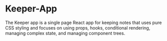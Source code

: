 # Keeper-App

The Keeper app is a single page React app for keeping notes that uses pure CSS styling and focuses on using props, hooks, conditional rendering, managing complex state, and managing component trees.
